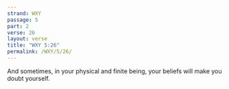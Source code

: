 ```yaml
---
strand: WXY
passage: 5
part: 2
verse: 26
layout: verse
title: "WXY 5:26"
permalink: /WXY/5/26/
---
```

And sometimes, in your physical and finite being, your beliefs will make you doubt yourself.
